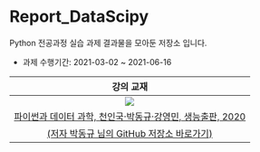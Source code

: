 # Report_DataScipy

Python 전공과정 실습 과제 결과물을 모아둔 저장소 입니다.
- 과제 수행기간: 2021-03-02 ~ 2021-06-16

| 강의 교재 |
| :-: |
| ![](https://bookthumb-phinf.pstatic.net/cover/177/180/17718057.jpg?type=m140&udate=20210509) |
| [파이썬과 데이터 과학, 천인국·박동규·강영민, 생능출판, 2020](https://book.naver.com/bookdb/book_detail.naver?bid=17718057) |
| [(저자 박동규 님의 GitHub 저장소 바로가기)](https://github.com/dongupak/DataSciPy) |
